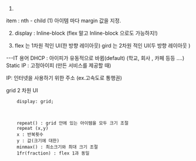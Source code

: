 1. 
item : nth - child (1)
아이템 마다 margin  값을 지정.


2. display : Inline-block 
(flex 말고 Inline-block 으로도 가능하지!)


3. flex 는 1차원 적인 UI(한 방향 레이아웃)
   gird 는 2차원 적인 UI(두 방향 레이아웃 )


---IT 용어
DHCP : 아이피가 유동적으로 바뀜(default)
(학교, 회사 , 카페 등등 ....)
Static IP : 고정아이피
(만든 서비스를 제공할 때)

IP: 인터넷을 사용하기 위한 주소
(ex.고속도로 통행권)

grid 2 차원 UI 



        display: grid;
        
        
        
        repeat() : grid 안에 있는 아이템을 모두 크기 조절 
        repeat (x,y)
        x : 반복횟수
        y : 값(크기에 대한)
        minmax() : 최소크기와 최대 크기 조절
        1fr(fraction) : flex 1과 동일  
        
